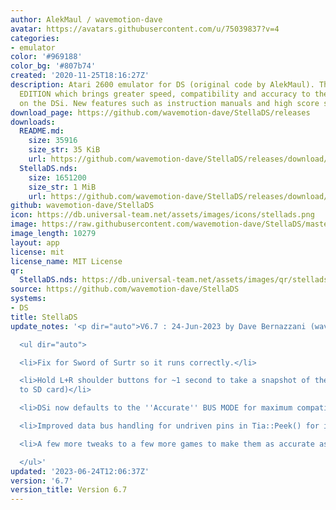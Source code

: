 ```yaml
---
author: AlekMaul / wavemotion-dave
avatar: https://avatars.githubusercontent.com/u/75039837?v=4
categories:
- emulator
color: '#969188'
color_bg: '#807b74'
created: '2020-11-25T18:16:27Z'
description: Atari 2600 emulator for DS (original code by AlekMaul). This is the PHOENIX
  EDITION which brings greater speed, compatibility and accuracy to the emulation
  on the DSi. New features such as instruction manuals and high score support included!
download_page: https://github.com/wavemotion-dave/StellaDS/releases
downloads:
  README.md:
    size: 35916
    size_str: 35 KiB
    url: https://github.com/wavemotion-dave/StellaDS/releases/download/6.7/README.md
  StellaDS.nds:
    size: 1651200
    size_str: 1 MiB
    url: https://github.com/wavemotion-dave/StellaDS/releases/download/6.7/StellaDS.nds
github: wavemotion-dave/StellaDS
icon: https://db.universal-team.net/assets/images/icons/stellads.png
image: https://raw.githubusercontent.com/wavemotion-dave/StellaDS/master/arm9/gfx/bgTop.png
image_length: 10279
layout: app
license: mit
license_name: MIT License
qr:
  StellaDS.nds: https://db.universal-team.net/assets/images/qr/stellads-nds.png
source: https://github.com/wavemotion-dave/StellaDS
systems:
- DS
title: StellaDS
update_notes: '<p dir="auto">V6.7 : 24-Jun-2023 by Dave Bernazzani (wavemotion)</p>

  <ul dir="auto">

  <li>Fix for Sword of Surtr so it runs correctly.</li>

  <li>Hold L+R shoulder buttons for ~1 second to take a snapshot of the screen (written
  to SD card)</li>

  <li>DSi now defaults to the ''Accurate'' BUS MODE for maximum compatibility.</li>

  <li>Improved data bus handling for undriven pins in Tia::Peek() for improved compatibility.</li>

  <li>A few more tweaks to a few more games to make them as accurate as possible.</li>

  </ul>'
updated: '2023-06-24T12:06:37Z'
version: '6.7'
version_title: Version 6.7
---
```


